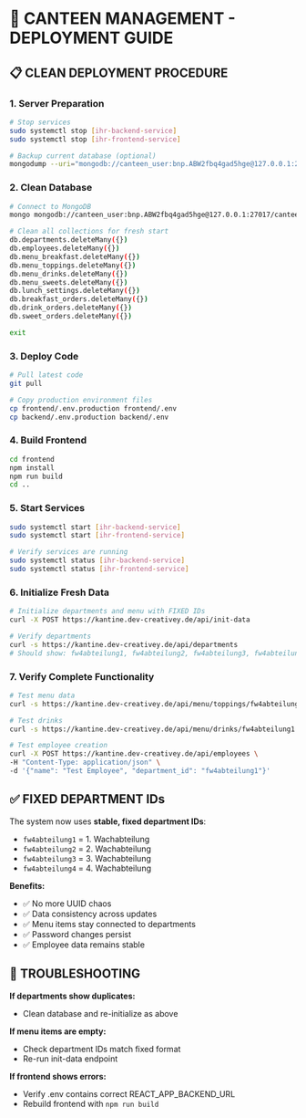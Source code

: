 # 🚀 CANTEEN MANAGEMENT - DEPLOYMENT GUIDE

## 📋 CLEAN DEPLOYMENT PROCEDURE

### 1. **Server Preparation**
```bash
# Stop services
sudo systemctl stop [ihr-backend-service]
sudo systemctl stop [ihr-frontend-service]

# Backup current database (optional)
mongodump --uri="mongodb://canteen_user:bnp.ABW2fbq4gad5hge@127.0.0.1:27017/canteen_db" --out=/tmp/backup_$(date +%Y%m%d)
```

### 2. **Clean Database** 
```bash
# Connect to MongoDB
mongo mongodb://canteen_user:bnp.ABW2fbq4gad5hge@127.0.0.1:27017/canteen_db

# Clean all collections for fresh start
db.departments.deleteMany({})
db.employees.deleteMany({}) 
db.menu_breakfast.deleteMany({})
db.menu_toppings.deleteMany({})
db.menu_drinks.deleteMany({})
db.menu_sweets.deleteMany({})
db.lunch_settings.deleteMany({})
db.breakfast_orders.deleteMany({})
db.drink_orders.deleteMany({})
db.sweet_orders.deleteMany({})

exit
```

### 3. **Deploy Code**
```bash
# Pull latest code
git pull

# Copy production environment files
cp frontend/.env.production frontend/.env
cp backend/.env.production backend/.env
```

### 4. **Build Frontend**
```bash
cd frontend
npm install
npm run build
cd ..
```

### 5. **Start Services**
```bash
sudo systemctl start [ihr-backend-service]
sudo systemctl start [ihr-frontend-service]

# Verify services are running
sudo systemctl status [ihr-backend-service]
sudo systemctl status [ihr-frontend-service]
```

### 6. **Initialize Fresh Data**
```bash
# Initialize departments and menu with FIXED IDs
curl -X POST https://kantine.dev-creativey.de/api/init-data

# Verify departments
curl -s https://kantine.dev-creativey.de/api/departments
# Should show: fw4abteilung1, fw4abteilung2, fw4abteilung3, fw4abteilung4
```

### 7. **Verify Complete Functionality**
```bash
# Test menu data
curl -s https://kantine.dev-creativey.de/api/menu/toppings/fw4abteilung1

# Test drinks
curl -s https://kantine.dev-creativey.de/api/menu/drinks/fw4abteilung1

# Test employee creation
curl -X POST https://kantine.dev-creativey.de/api/employees \
-H "Content-Type: application/json" \
-d '{"name": "Test Employee", "department_id": "fw4abteilung1"}'
```

## ✅ **FIXED DEPARTMENT IDs**

The system now uses **stable, fixed department IDs**:
- `fw4abteilung1` = 1. Wachabteilung
- `fw4abteilung2` = 2. Wachabteilung  
- `fw4abteilung3` = 3. Wachabteilung
- `fw4abteilung4` = 4. Wachabteilung

**Benefits:**
- ✅ No more UUID chaos
- ✅ Data consistency across updates
- ✅ Menu items stay connected to departments
- ✅ Password changes persist
- ✅ Employee data remains stable

## 🔧 **TROUBLESHOOTING**

**If departments show duplicates:**
- Clean database and re-initialize as above

**If menu items are empty:**
- Check department IDs match fixed format
- Re-run init-data endpoint

**If frontend shows errors:**
- Verify .env contains correct REACT_APP_BACKEND_URL
- Rebuild frontend with `npm run build`